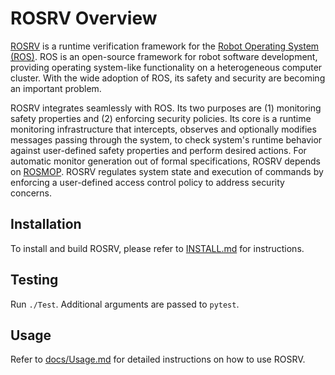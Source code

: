 # ROSRV Overview

[ROSRV](http://fsl.cs.illinois.edu/ROSRV) is a runtime verification framework 
for the [Robot Operating System (ROS)](http://www.ros.org/). ROS is an 
open-source framework for robot software development, providing operating 
system-like functionality on a heterogeneous computer cluster. With the wide 
adoption of ROS, its safety and security are becoming an important problem. 

ROSRV integrates seamlessly with ROS. Its two purposes are (1) monitoring 
safety properties and (2) enforcing security policies. Its core is a runtime 
monitoring infrastructure that intercepts, observes and optionally modifies 
messages passing through the system, to check system's runtime behavior against 
user-defined safety properties and perform desired actions. For automatic 
monitor generation out of formal specifications, ROSRV depends on 
[ROSMOP](http://fsl.cs.illinois.edu/index.php/ROSMOP). ROSRV regulates system 
state and execution of commands by enforcing a user-defined access control 
policy to address security concerns.

## Installation

To install and build ROSRV, please refer to [INSTALL.md](INSTALL.md) for 
instructions.

## Testing

Run `./Test`. Additional arguments are passed to `pytest`.

## Usage

Refer to [docs/Usage.md](docs/Usage.md) for detailed instructions on how to use 
ROSRV.
